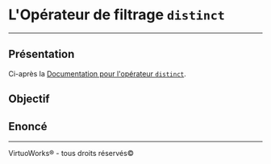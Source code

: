 # L'Opérateur de filtrage `distinct`

---

## Présentation

Ci-après la [Documentation pour l'opérateur `distinct`](https://rxjs-dev.firebaseapp.com/api/operators/distinct).

## Objectif

## Enoncé

---

VirtuoWorks® - tous droits réservés©